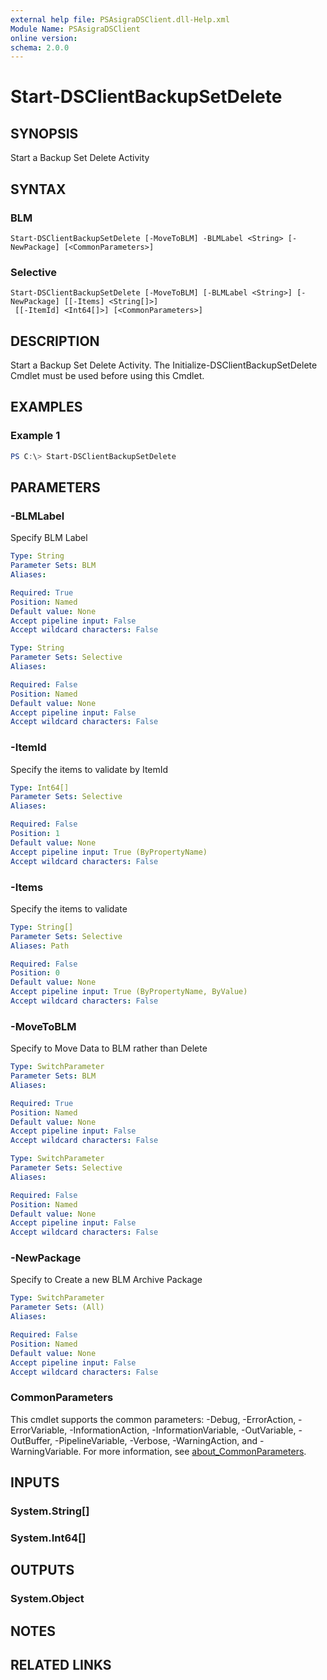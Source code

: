 ```yaml
---
external help file: PSAsigraDSClient.dll-Help.xml
Module Name: PSAsigraDSClient
online version:
schema: 2.0.0
---
```


# Start-DSClientBackupSetDelete

## SYNOPSIS
Start a Backup Set Delete Activity

## SYNTAX

### BLM
```
Start-DSClientBackupSetDelete [-MoveToBLM] -BLMLabel <String> [-NewPackage] [<CommonParameters>]
```

### Selective
```
Start-DSClientBackupSetDelete [-MoveToBLM] [-BLMLabel <String>] [-NewPackage] [[-Items] <String[]>]
 [[-ItemId] <Int64[]>] [<CommonParameters>]
```

## DESCRIPTION
Start a Backup Set Delete Activity. The Initialize-DSClientBackupSetDelete Cmdlet must be used before using this Cmdlet.

## EXAMPLES

### Example 1
```powershell
PS C:\> Start-DSClientBackupSetDelete
```


## PARAMETERS

### -BLMLabel
Specify BLM Label

```yaml
Type: String
Parameter Sets: BLM
Aliases:

Required: True
Position: Named
Default value: None
Accept pipeline input: False
Accept wildcard characters: False
```

```yaml
Type: String
Parameter Sets: Selective
Aliases:

Required: False
Position: Named
Default value: None
Accept pipeline input: False
Accept wildcard characters: False
```

### -ItemId
Specify the items to validate by ItemId

```yaml
Type: Int64[]
Parameter Sets: Selective
Aliases:

Required: False
Position: 1
Default value: None
Accept pipeline input: True (ByPropertyName)
Accept wildcard characters: False
```

### -Items
Specify the items to validate

```yaml
Type: String[]
Parameter Sets: Selective
Aliases: Path

Required: False
Position: 0
Default value: None
Accept pipeline input: True (ByPropertyName, ByValue)
Accept wildcard characters: False
```

### -MoveToBLM
Specify to Move Data to BLM rather than Delete

```yaml
Type: SwitchParameter
Parameter Sets: BLM
Aliases:

Required: True
Position: Named
Default value: None
Accept pipeline input: False
Accept wildcard characters: False
```

```yaml
Type: SwitchParameter
Parameter Sets: Selective
Aliases:

Required: False
Position: Named
Default value: None
Accept pipeline input: False
Accept wildcard characters: False
```

### -NewPackage
Specify to Create a new BLM Archive Package

```yaml
Type: SwitchParameter
Parameter Sets: (All)
Aliases:

Required: False
Position: Named
Default value: None
Accept pipeline input: False
Accept wildcard characters: False
```

### CommonParameters
This cmdlet supports the common parameters: -Debug, -ErrorAction, -ErrorVariable, -InformationAction, -InformationVariable, -OutVariable, -OutBuffer, -PipelineVariable, -Verbose, -WarningAction, and -WarningVariable. For more information, see [about_CommonParameters](http://go.microsoft.com/fwlink/?LinkID=113216).

## INPUTS

### System.String[]

### System.Int64[]

## OUTPUTS

### System.Object
## NOTES

## RELATED LINKS

